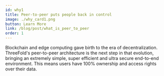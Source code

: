 ```yaml
---
id: why1
title: Peer-to-peer puts people back in control
image: ./why_card1.png
button: Learn More
link: /blog/post/what_is_peer_to_peer
order: 1
---
```


Blockchain and edge computing gave birth to the era of decentralization. ThreeFold's peer-to-peer architecture is the next step in that evolution, bringing an extremely simple, super efficient and ultra secure end-to-end environment. This means users have 100% ownership and access rights over their data.
